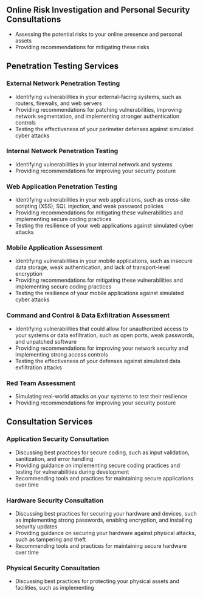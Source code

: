 ## Online Risk Investigation and Personal Security Consultations
- Assessing the potential risks to your online presence and personal assets
- Providing recommendations for mitigating these risks

## Penetration Testing Services

### External Network Penetration Testing
- Identifying vulnerabilities in your external-facing systems, such as routers, firewalls, and web servers
- Providing recommendations for patching vulnerabilities, improving network segmentation, and implementing stronger authentication controls
- Testing the effectiveness of your perimeter defenses against simulated cyber attacks

### Internal Network Penetration Testing
- Identifying vulnerabilities in your internal network and systems
- Providing recommendations for improving your security posture

### Web Application Penetration Testing
- Identifying vulnerabilities in your web applications, such as cross-site scripting (XSS), SQL injection, and weak password policies
- Providing recommendations for mitigating these vulnerabilities and implementing secure coding practices
- Testing the resilience of your web applications against simulated cyber attacks

### Mobile Application Assessment
- Identifying vulnerabilities in your mobile applications, such as insecure data storage, weak authentication, and lack of transport-level encryption
- Providing recommendations for mitigating these vulnerabilities and implementing secure coding practices
- Testing the resilience of your mobile applications against simulated cyber attacks

### Command and Control & Data Exfiltration Assessment
- Identifying vulnerabilities that could allow for unauthorized access to your systems or data exfiltration, such as open ports, weak passwords, and unpatched software
- Providing recommendations for improving your network security and implementing strong access controls
- Testing the effectiveness of your defenses against simulated data exfiltration attacks

### Red Team Assessment
- Simulating real-world attacks on your systems to test their resilience
- Providing recommendations for improving your security posture

## Consultation Services

### Application Security Consultation
- Discussing best practices for secure coding, such as input validation, sanitization, and error handling
- Providing guidance on implementing secure coding practices and testing for vulnerabilities during development
- Recommending tools and practices for maintaining secure applications over time

### Hardware Security Consultation
- Discussing best practices for securing your hardware and devices, such as implementing strong passwords, enabling encryption, and installing security updates
- Providing guidance on securing your hardware against physical attacks, such as tampering and theft
- Recommending tools and practices for maintaining secure hardware over time

### Physical Security Consultation
- Discussing best practices for protecting your physical assets and facilities, such as implementing
